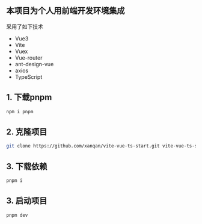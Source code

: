 ## 本项目为个人用前端开发环境集成
采用了如下技术
- Vue3
- Vite
- Vuex
- Vue-router
- ant-design-vue
- axios
- TypeScript

## 1. 下载pnpm
```sh
npm i pnpm
```

## 2. 克隆项目
```sh
git clone https://github.com/xanqan/vite-vue-ts-start.git vite-vue-ts-start
```

## 3. 下载依赖
```sh
pnpm i
```

## 3. 启动项目
```sh
pnpm dev
```